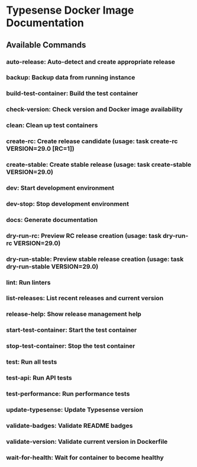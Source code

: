 # Typesense Docker Image Documentation

## Available Commands

### auto-release:               Auto-detect and create appropriate release
### backup:                     Backup data from running instance
### build-test-container:       Build the test container
### check-version:              Check version and Docker image availability
### clean:                      Clean up test containers
### create-rc:                  Create release candidate (usage: task create-rc VERSION=29.0 [RC=1])
### create-stable:              Create stable release (usage: task create-stable VERSION=29.0)
### dev:                        Start development environment
### dev-stop:                   Stop development environment
### docs:                       Generate documentation
### dry-run-rc:                 Preview RC release creation (usage: task dry-run-rc VERSION=29.0)
### dry-run-stable:             Preview stable release creation (usage: task dry-run-stable VERSION=29.0)
### lint:                       Run linters
### list-releases:              List recent releases and current version
### release-help:               Show release management help
### start-test-container:       Start the test container
### stop-test-container:        Stop the test container
### test:                       Run all tests
### test-api:                   Run API tests
### test-performance:           Run performance tests
### update-typesense:           Update Typesense version
### validate-badges:            Validate README badges
### validate-version:           Validate current version in Dockerfile
### wait-for-health:            Wait for container to become healthy
